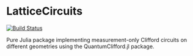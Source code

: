 # LatticeCircuits

[![Build Status](https://github.com/danielsimm/LatticeCircuits.jl/actions/workflows/CI.yml/badge.svg?branch=main)](https://github.com/danielsimm/LatticeCircuits.jl/actions/workflows/CI.yml?query=branch%3Amain)

Pure Julia package implementing measurement-only Clifford circuits on different geometries using the QuantumClifford.jl package.
